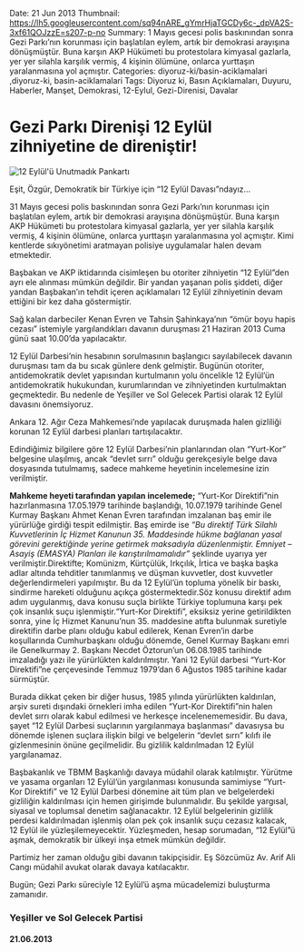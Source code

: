 Date: 21 Jun 2013
Thumbnail: https://lh5.googleusercontent.com/sq94nARE_gYmrHjaTGCDy6c-_dpVA2S-3xf61QOJzzE=s207-p-no
Summary: 1 Mayıs gecesi polis baskınından sonra Gezi Parkı’nın korunması için başlatılan eylem, artık bir demokrasi arayışına dönüşmüştür. Buna karşın AKP Hükümeti bu protestolara kimyasal gazlarla, yer yer silahla karşılık vermiş, 4 kişinin ölümüne, onlarca yurttaşın yaralanmasına yol açmıştır.
Categories: diyoruz-ki/basin-aciklamalari ,diyoruz-ki, basin-aciklamalari
Tags: Diyoruz ki, Basın Açıklamaları, Duyuru, Haberler, Manşet, Demokrasi, 12-Eylul, Gezi-Direnisi, Davalar

# Gezi Parkı Direnişi 12 Eylül zihniyetine de direniştir!

![12 Eylül'ü Unutmadık Pankartı](https://lh5.googleusercontent.com/-oEyKI6dyP7g/UlSCUMbvM5I/AAAAAAAAAfg/WvqzozQBBmU/w300-h207-no/12eylul-gezi.jpg)

Eşit, Özgür, Demokratik bir Türkiye için “12 Eylül Davası”ndayız…

31 Mayıs gecesi polis baskınından sonra Gezi Parkı’nın korunması için başlatılan eylem, artık bir demokrasi arayışına dönüşmüştür. Buna karşın AKP Hükümeti bu protestolara kimyasal gazlarla, yer yer silahla karşılık vermiş, 4 kişinin ölümüne, onlarca yurttaşın yaralanmasına yol açmıştır. Kimi kentlerde sıkıyönetimi aratmayan polisiye uygulamalar halen devam etmektedir.

Başbakan ve AKP iktidarında cisimleşen bu otoriter zihniyetin “12 Eylül”den ayrı ele alınması mümkün değildir. Bir yandan yaşanan polis şiddeti, diğer yandan Başbakan’ın tehdit içeren açıklamaları 12 Eylül zihniyetinin devam ettiğini bir kez daha göstermiştir.

Sağ kalan darbeciler Kenan Evren ve Tahsin Şahinkaya’nın “ömür boyu hapis cezası” istemiyle yargılandıkları davanın duruşması 21 Haziran 2013 Cuma günü saat 10.00’da yapılacaktır.

12 Eylül Darbesi’nin hesabının sorulmasının başlangıcı sayılabilecek davanın duruşması tam da bu sıcak günlere denk gelmiştir. Bugünün otoriter, antidemokratik devlet yapısından kurtulmanın yolu öncelikle 12 Eylül’ün antidemokratik hukukundan, kurumlarından ve zihniyetinden kurtulmaktan geçmektedir. Bu nedenle de Yeşiller ve Sol Gelecek Partisi olarak 12 Eylül davasını önemsiyoruz.

Ankara 12. Ağır Ceza Mahkemesi’nde yapılacak duruşmada halen gizliliği korunan 12 Eylül darbesi planları tartışılacaktır.

Edindiğimiz bilgilere göre 12 Eylül Darbesi’nin planlarından olan “Yurt-Kor” belgesine ulaşılmış, ancak “devlet sırrı” olduğu gerekçesiyle belge dava dosyasında tutulmamış, sadece mahkeme heyetinin incelemesine izin verilmiştir.

**Mahkeme heyeti tarafından yapılan incelemede;** “Yurt-Kor Direktifi”nin hazırlanmasına 17.05.1979 tarihinde başlandığı, 10.07.1979 tarihinde Genel Kurmay Başkanı Ahmet Kenan Evren tarafından imzalanan baş emir ile yürürlüğe girdiği tespit edilmiştir. Baş emirde ise *“Bu direktif Türk Silahlı Kuvvetlerinin İç Hizmet Kanunun 35. Maddesinde hükme bağlanan yasal görevini gerektiğinde yerine getirmek maksadıyla düzenlenmiştir. Emniyet – Asayiş (EMASYA) Planları ile karıştırılmamalıdır”* şeklinde uyarıya yer verilmiştir.Direktifte; Komünizm, Kürtçülük, Irkçılık, İrtica ve başka başka adlar altında tehditler tanımlanmış ve düşman kuvvetler, dost kuvvetler değerlendirmeleri yapılmıştır. Bu da 12 Eylül’ün topluma yönelik bir baskı, sindirme hareketi olduğunu açıkça göstermektedir.Söz konusu direktif adım adım uygulanmış, dava konusu suçla birlikte Türkiye toplumuna karşı pek çok insanlık suçu işlenmiştir.“Yurt-Kor Direktifi”, eksiksiz yerine getirildikten sonra, yine İç Hizmet Kanunu’nun 35. maddesine atıfta bulunmak suretiyle direktifin darbe planı olduğu kabul edilerek, Kenan Evren’in darbe koşullarında Cumhurbaşkanı olduğu dönemde, Genel Kurmay Başkanı emri ile Genelkurmay 2. Başkanı Necdet Öztorun’un 06.08.1985 tarihinde imzaladığı yazı ile yürürlükten kaldırılmıştır. Yani 12 Eylül darbesi “Yurt-Kor Direktifi”ne çerçevesinde Temmuz 1979’dan 6 Ağustos 1985 tarihine kadar sürmüştür.

Burada dikkat çeken bir diğer husus, 1985 yılında yürürlükten kaldırılan, arşiv sureti dışındaki örnekleri imha edilen “Yurt-Kor Direktifi”nin halen devlet sırrı olarak kabul edilmesi ve herkesçe incelenememesidir. Bu dava, şayet “12 Eylül Darbesi suçlarının yargılanmaya başlanması” davasıysa bu dönemde işlenen suçlara ilişkin bilgi ve belgelerin “devlet sırrı” kılıfı ile gizlenmesinin önüne geçilmelidir. Bu gizlilik kaldırılmadan 12 Eylül yargılanamaz.

Başbakanlık ve TBMM Başkanlığı davaya müdahil olarak katılmıştır. Yürütme ve yasama organları 12 Eylül’ün yargılanması konusunda samimiyse “Yurt-Kor Direktifi” ve 12 Eylül Darbesi dönemine ait tüm plan ve belgelerdeki gizliliğin kaldırılması için hemen girişimde bulunmalıdır. Bu şekilde yargısal, siyasal ve toplumsal denetim sağlanacaktır. 12 Eylül belgelerinin gizlilik perdesi kaldırılmadan işlenmiş olan pek çok insanlık suçu cezasız kalacak, 12 Eylül ile yüzleşilemeyecektir. Yüzleşmeden, hesap sorumadan, “12 Eylül”ü aşmak, demokratik bir ülkeyi inşa etmek mümkün değildir.

Partimiz her zaman olduğu gibi davanın takipçisidir. Eş Sözcümüz Av. Arif Ali Cangı müdahil avukat olarak davaya katılacaktır.

Bugün; Gezi Parkı süreciyle 12 Eylül’ü aşma mücadelemizi buluşturma zamanıdır.

### Yeşiller ve Sol Gelecek Partisi
#### 21.06.2013
